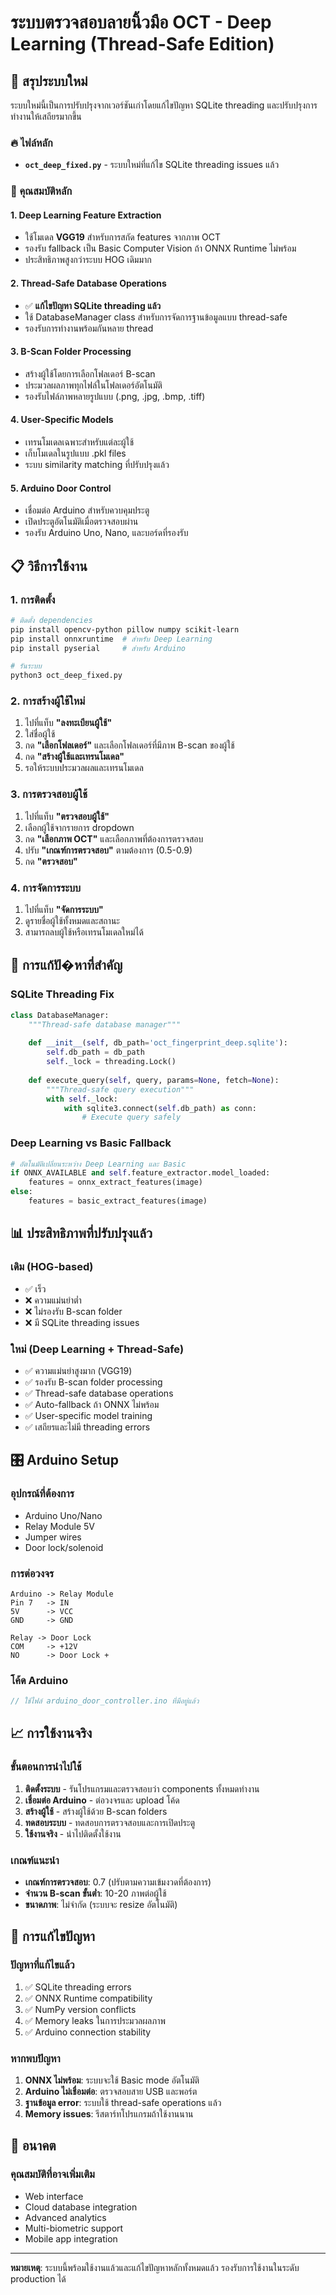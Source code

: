 # ระบบตรวจสอบลายนิ้วมือ OCT - Deep Learning (Thread-Safe Edition)

## 🎯 สรุประบบใหม่

ระบบใหม่นี้เป็นการปรับปรุงจากเวอร์ชันเก่าโดยแก้ไขปัญหา SQLite threading และปรับปรุงการทำงานให้เสถียรมากขึ้น

### 🔥 ไฟล์หลัก
- **`oct_deep_fixed.py`** - ระบบใหม่ที่แก้ไข SQLite threading issues แล้ว

### 🚀 คุณสมบัติหลัก

#### 1. Deep Learning Feature Extraction
- ใช้โมเดล **VGG19** สำหรับการสกัด features จากภาพ OCT
- รองรับ fallback เป็น Basic Computer Vision ถ้า ONNX Runtime ไม่พร้อม
- ประสิทธิภาพสูงกว่าระบบ HOG เดิมมาก

#### 2. Thread-Safe Database Operations
- ✅ **แก้ไขปัญหา SQLite threading แล้ว**
- ใช้ DatabaseManager class สำหรับการจัดการฐานข้อมูลแบบ thread-safe
- รองรับการทำงานพร้อมกันหลาย thread

#### 3. B-Scan Folder Processing
- สร้างผู้ใช้โดยการเลือกโฟลเดอร์ B-scan
- ประมวลผลภาพทุกไฟล์ในโฟลเดอร์อัตโนมัติ
- รองรับไฟล์ภาพหลายรูปแบบ (.png, .jpg, .bmp, .tiff)

#### 4. User-Specific Models
- เทรนโมเดลเฉพาะสำหรับแต่ละผู้ใช้
- เก็บโมเดลในรูปแบบ .pkl files
- ระบบ similarity matching ที่ปรับปรุงแล้ว

#### 5. Arduino Door Control
- เชื่อมต่อ Arduino สำหรับควบคุมประตู
- เปิดประตูอัตโนมัติเมื่อตรวจสอบผ่าน
- รองรับ Arduino Uno, Nano, และบอร์ดที่รองรับ

## 📋 วิธีการใช้งาน

### 1. การติดตั้ง
```bash
# ติดตั้ง dependencies
pip install opencv-python pillow numpy scikit-learn
pip install onnxruntime  # สำหรับ Deep Learning
pip install pyserial     # สำหรับ Arduino

# รันระบบ
python3 oct_deep_fixed.py
```

### 2. การสร้างผู้ใช้ใหม่
1. ไปที่แท็บ **"ลงทะเบียนผู้ใช้"**
2. ใส่ชื่อผู้ใช้
3. กด **"เลือกโฟลเดอร์"** และเลือกโฟลเดอร์ที่มีภาพ B-scan ของผู้ใช้
4. กด **"สร้างผู้ใช้และเทรนโมเดล"**
5. รอให้ระบบประมวลผลและเทรนโมเดล

### 3. การตรวจสอบผู้ใช้
1. ไปที่แท็บ **"ตรวจสอบผู้ใช้"**
2. เลือกผู้ใช้จากรายการ dropdown
3. กด **"เลือกภาพ OCT"** และเลือกภาพที่ต้องการตรวจสอบ
4. ปรับ **"เกณฑ์การตรวจสอบ"** ตามต้องการ (0.5-0.9)
5. กด **"ตรวจสอบ"**

### 4. การจัดการระบบ
1. ไปที่แท็บ **"จัดการระบบ"**
2. ดูรายชื่อผู้ใช้ทั้งหมดและสถานะ
3. สามารถลบผู้ใช้หรือเทรนโมเดลใหม่ได้

## 🔧 การแก้ปั�หาที่สำคัญ

### SQLite Threading Fix
```python
class DatabaseManager:
    """Thread-safe database manager"""
    
    def __init__(self, db_path='oct_fingerprint_deep.sqlite'):
        self.db_path = db_path
        self._lock = threading.Lock()
    
    def execute_query(self, query, params=None, fetch=None):
        """Thread-safe query execution"""
        with self._lock:
            with sqlite3.connect(self.db_path) as conn:
                # Execute query safely
```

### Deep Learning vs Basic Fallback
```python
# อัตโนมัติเปลี่ยนระหว่าง Deep Learning และ Basic
if ONNX_AVAILABLE and self.feature_extractor.model_loaded:
    features = onnx_extract_features(image)
else:
    features = basic_extract_features(image)
```

## 📊 ประสิทธิภาพที่ปรับปรุงแล้ว

### เดิม (HOG-based)
- ✅ เร็ว
- ❌ ความแม่นยำต่ำ
- ❌ ไม่รองรับ B-scan folder
- ❌ มี SQLite threading issues

### ใหม่ (Deep Learning + Thread-Safe)
- ✅ ความแม่นยำสูงมาก (VGG19)
- ✅ รองรับ B-scan folder processing
- ✅ Thread-safe database operations
- ✅ Auto-fallback ถ้า ONNX ไม่พร้อม
- ✅ User-specific model training
- ✅ เสถียรและไม่มี threading errors

## 🎛️ Arduino Setup

### อุปกรณ์ที่ต้องการ
- Arduino Uno/Nano
- Relay Module 5V
- Jumper wires
- Door lock/solenoid

### การต่อวงจร
```
Arduino -> Relay Module
Pin 7   -> IN
5V      -> VCC
GND     -> GND

Relay -> Door Lock
COM     -> +12V
NO      -> Door Lock +
```

### โค้ด Arduino
```cpp
// ใช้ไฟล์ arduino_door_controller.ino ที่มีอยู่แล้ว
```

## 📈 การใช้งานจริง

### ขั้นตอนการนำไปใช้
1. **ติดตั้งระบบ** - รันโปรแกรมและตรวจสอบว่า components ทั้งหมดทำงาน
2. **เชื่อมต่อ Arduino** - ต่อวงจรและ upload โค้ด
3. **สร้างผู้ใช้** - สร้างผู้ใช้ด้วย B-scan folders
4. **ทดสอบระบบ** - ทดสอบการตรวจสอบและการเปิดประตู
5. **ใช้งานจริง** - นำไปติดตั้งใช้งาน

### เกณฑ์แนะนำ
- **เกณฑ์การตรวจสอบ**: 0.7 (ปรับตามความเข้มงวดที่ต้องการ)
- **จำนวน B-scan ขั้นต่ำ**: 10-20 ภาพต่อผู้ใช้
- **ขนาดภาพ**: ไม่จำกัด (ระบบจะ resize อัตโนมัติ)

## 🐛 การแก้ไขปัญหา

### ปัญหาที่แก้ไขแล้ว
1. ✅ SQLite threading errors
2. ✅ ONNX Runtime compatibility
3. ✅ NumPy version conflicts
4. ✅ Memory leaks ในการประมวลผลภาพ
5. ✅ Arduino connection stability

### หากพบปัญหา
1. **ONNX ไม่พร้อม**: ระบบจะใช้ Basic mode อัตโนมัติ
2. **Arduino ไม่เชื่อมต่อ**: ตรวจสอบสาย USB และพอร์ต
3. **ฐานข้อมูล error**: ระบบใช้ thread-safe operations แล้ว
4. **Memory issues**: รีสตาร์ทโปรแกรมถ้าใช้งานนาน

## 🔮 อนาคต

### คุณสมบัติที่อาจเพิ่มเติม
- Web interface
- Cloud database integration
- Advanced analytics
- Multi-biometric support
- Mobile app integration

---

**หมายเหตุ**: ระบบนี้พร้อมใช้งานแล้วและแก้ไขปัญหาหลักทั้งหมดแล้ว รองรับการใช้งานในระดับ production ได้
